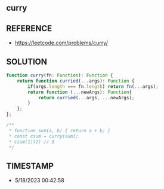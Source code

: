 ## curry

## REFERENCE

- https://leetcode.com/problems/curry/

## SOLUTION

``` Typescript
function curry(fn: Function): Function {
    return function curried(...args): Function {
        if(args.length === fn.length) return fn(...args);
        return function (...newArgs): Function{
            return curried(...args, ...newArgs);
        }
    };
};

/**
 * function sum(a, b) { return a + b; }
 * const csum = curry(sum);
 * csum(1)(2) // 3
 */
```

## TIMESTAMP

- 5/18/2023 00:42:58
